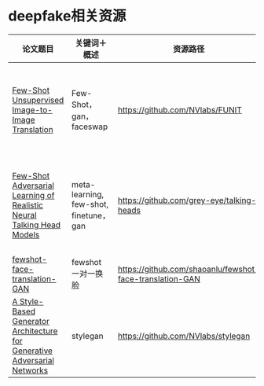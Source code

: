 # deepfake相关资源

|    论文题目    |   关键词＋概述   | 资源路径 | 说明（创新点） |
| ----------- | ------------------- | ----- | -------|
|[Few-Shot Unsupervised Image-to-Image Translation](https://arxiv.org/pdf/1905.01723.pdf)|Few-Shot，gan，faceswap|https://github.com/NVlabs/FUNIT|一个src图片，多个des图片（属于同一类别），主要加入了判断是否是des类别的一个dis loss|
|[Few-Shot Adversarial Learning of Realistic Neural Talking Head Models](https://arxiv.org/pdf/1905.08233v1.pdf)|meta-learning, few-shot, finetune，gan|https://github.com/grey-eye/talking-heads|主要使用了一个Embedder层对相同person进行映射，在discriminator使用了projection层|
|[fewshot-face-translation-GAN](https://github.com/shaoanlu/fewshot-face-translation-GAN)|fewshot 一对一换脸|https://github.com/shaoanlu/fewshot-face-translation-GAN|一个src图片，一个des图片|
|[A Style-Based Generator Architecture for Generative Adversarial Networks](https://arxiv.org/abs/1812.04948)|stylegan|https://github.com/NVlabs/stylegan||
